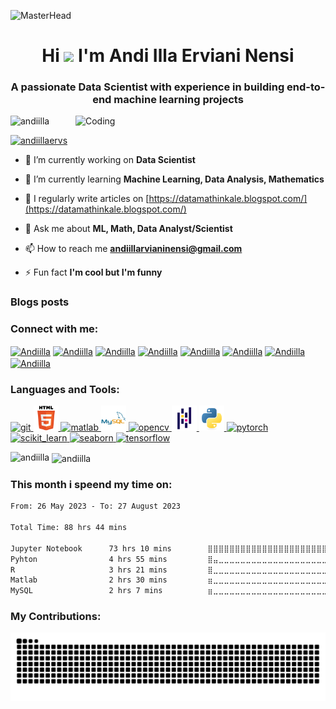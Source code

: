 ![MasterHead](https://nielseniq.com/wp-content/uploads/sites/4/2021/02/data-science-icon-animation-banner-clockwise-4.gif)
<h1 align="center">Hi <img src="https://raw.githubusercontent.com/MartinHeinz/MartinHeinz/master/wave.gif"  width="32px"> I'm Andi Illa Erviani Nensi</h1>
<h3 align="center">A passionate Data Scientist with experience in building end-to-end machine learning projects</h3>

<img align="right" alt="Coding" width="400" src="https://i.imgur.com/aI5uuHl.gif">

<p align="left"> <img src="https://komarev.com/ghpvc/?username=andiilla&label=Profile%20views&color=0e75b6&style=flat" alt="andiilla" /> </p>

<p align="left"> <a href="https://twitter.com/andiillaervs" target="blank"><img src="https://img.shields.io/twitter/follow/andiillaervs?logo=twitter&style=for-the-badge" alt="andiillaervs" /></a> </p>


- 🔭 I’m currently working on **Data Scientist**

- 🌱 I’m currently learning **Machine Learning, Data Analysis, Mathematics**

- 📝 I regularly write articles on [https://datamathinkale.blogspot.com/](https://datamathinkale.blogspot.com/)

- 💬 Ask me about **ML, Math, Data Analyst/Scientist**

- 📫 How to reach me **andiillarvianinensi@gmail.com**

- ⚡ Fun fact **I'm cool but I'm funny**

### Blogs posts
<!-- BLOG-POST-LIST:START -->
<!-- BLOG-POST-LIST:END -->

<h3 align="left">Connect with me:</h3>
<p align="left">

<a href="https://twitter.com/andiillaervs" target="blank"><img align="center" src="https://raw.githubusercontent.com/rahuldkjain/github-profile-readme-generator/master/src/images/icons/Social/twitter.svg" alt="Andiilla" height="30" width="40" /></a>
<a href="https://www.linkedin.com/in/andi-illa-erviani-nensi-22b3481b9/" target="blank"><img align="center" src="https://raw.githubusercontent.com/rahuldkjain/github-profile-readme-generator/master/src/images/icons/Social/linked-in-alt.svg" alt="Andiilla" height="30" width="40" /></a>
<a href="https://stackoverflow.com/users/22006680/andi-illa-erviani-nensi" target="blank"><img align="center" src="https://raw.githubusercontent.com/rahuldkjain/github-profile-readme-generator/master/src/images/icons/Social/stack-overflow.svg" alt="Andiilla" height="30" width="40" /></a>
<a href="https://www.kaggle.com/andiillaervs023" target="blank"><img align="center" src="https://raw.githubusercontent.com/rahuldkjain/github-profile-readme-generator/master/src/images/icons/Social/kaggle.svg" alt="Andiilla" height="30" width="40" /></a>
<a href="https://www.instagram.com/andiilla.ervs/" target="blank"><img align="center" src="https://raw.githubusercontent.com/rahuldkjain/github-profile-readme-generator/master/src/images/icons/Social/instagram.svg" alt="Andiilla" height="30" width="40" /></a>
<a href="https://medium.com/@andiillarvianinensi" target="blank"><img align="center" src="https://raw.githubusercontent.com/rahuldkjain/github-profile-readme-generator/master/src/images/icons/Social/medium.svg" alt="Andiilla" height="30" width="40" /></a>
<a href="https://www.youtube.com/channel/UCvlzQRHUFUurUQMLvRh9zwA" target="blank"><img align="center" src="https://raw.githubusercontent.com/rahuldkjain/github-profile-readme-generator/master/src/images/icons/Social/youtube.svg" alt="Andiilla" height="30" width="40" /></a>
<a href="https://discord.com/channels/@me/ML-06%20Andi%20Illa%20Erviani%20Nensi#1973" target="blank"><img align="center" src="https://raw.githubusercontent.com/rahuldkjain/github-profile-readme-generator/master/src/images/icons/Social/discord.svg" alt="Andiilla" height="30" width="40" /></a>
</p>

<h3 align="left">Languages and Tools:</h3>
<p align="left"> 
        <a href="https://git-scm.com/" target="_blank" rel="noreferrer"> 
          <img 
            src="https://www.vectorlogo.zone/logos/git-scm/git-scm-icon.svg" 
            alt="git" 
            width="40" 
            height="40"
          /> 
        </a> 
        <a 
          href="https://www.w3.org/html/" 
          target="_blank" 
          rel="noreferrer"> 
          <img 
            src="https://raw.githubusercontent.com/devicons/devicon/master/icons/html5/html5-original-wordmark.svg" 
            alt="html5" 
            idth="40" 
            height="40"
          /> 
        </a> 
        <a 
          href="https://www.mathworks.com/" 
          target="_blank" 
          rel="noreferrer"> 
          <img 
            src="https://upload.wikimedia.org/wikipedia/commons/2/21/Matlab_Logo.png" 
            alt="matlab" 
            width="40" 
            height="40"
          /> 
        </a> 
        <a 
          href="https://www.mysql.com/" 
          target="_blank" 
          rel="noreferrer"> 
        <img 
            src="https://raw.githubusercontent.com/devicons/devicon/master/icons/mysql/mysql-original-wordmark.svg" 
            alt="mysql" 
            width="40" 
            height="40"
          />
        </a> 
        <a 
          href="https://opencv.org/" 
          target="_blank" 
          rel="noreferrer"> 
          <img 
            src="https://www.vectorlogo.zone/logos/opencv/opencv-icon.svg" 
            alt="opencv" 
            width="40" 
            height="40"
          /> 
        </a> 
        <a 
          href="https://pandas.pydata.org/" 
          target="_blank" 
          rel="noreferrer"> 
        <img 
            src="https://raw.githubusercontent.com/devicons/devicon/2ae2a900d2f041da66e950e4d48052658d850630/icons/pandas/pandas-original.svg" 
            alt="pandas" 
            width="40" 
            height="40"
          /> 
        </a> 
        <a 
            href="https://www.python.org" 
            target="_blank" 
            rel="noreferrer"> 
        <img 
            src="https://raw.githubusercontent.com/devicons/devicon/master/icons/python/python-original.svg" 
            alt="python" 
            width="40" 
            height="40"
          /> 
        </a> 
        <a 
            href="https://pytorch.org/" 
            target="_blank" 
            rel="noreferrer"> 
        <img 
            src="https://www.vectorlogo.zone/logos/pytorch/pytorch-icon.svg" 
            alt="pytorch" 
            width="40" 
            height="40"
          /> 
        </a> 
        <a 
          href="https://scikit-learn.org/" 
          target="_blank" 
          rel="noreferrer"> 
        <img 
            src="https://upload.wikimedia.org/wikipedia/commons/0/05/Scikit_learn_logo_small.svg" 
            alt="scikit_learn" 
            width="40" 
            height="40"
          /> 
        </a> 
        <a 
          href="https://seaborn.pydata.org/" 
          target="_blank" 
          rel="noreferrer"> 
        <img 
            src="https://seaborn.pydata.org/_images/logo-mark-lightbg.svg" 
            alt="seaborn" 
            width="40" 
            height="40"
          /> 
        </a> 
        <a 
          href="https://www.tensorflow.org" 
          target="_blank" 
          rel="noreferrer"> 
        <img 
            src="https://www.vectorlogo.zone/logos/tensorflow/tensorflow-icon.svg" 
            alt="tensorflow" 
            width="40" 
            height="40"
          />
        </a>
</p>

<p><img align="left" src="https://github-readme-stats.vercel.app/api/top-langs?username=andiilla&show_icons=true&locale=en&layout=compact" alt="andiilla" /></p>
<p>&nbsp;<img align="center" src="https://github-readme-stats.vercel.app/api?username=andiilla&show_icons=true&locale=en" alt="andiilla" /></p>


<h3 align="left">This month i speend my time on:</h3>
<!--START_SECTION:waka-->

```txt
From: 26 May 2023 - To: 27 August 2023

Total Time: 88 hrs 44 mins

Jupyter Notebook      73 hrs 10 mins        ⣿⣿⣿⣿⣿⣿⣿⣿⣿⣿⣿⣿⣿⣿⣿⣿⣿⣿⣿⣿⣿⣿⣿⣿⣶   99.78 %
Pyhton                4 hrs 55 mins         ⣿⣤⣀⣀⣀⣀⣀⣀⣀⣀⣀⣀⣀⣀⣀⣀⣀⣀⣀⣀⣀⣀⣀⣀⣀   05.55 %
R                     3 hrs 21 mins         ⣿⣀⣀⣀⣀⣀⣀⣀⣀⣀⣀⣀⣀⣀⣀⣀⣀⣀⣀⣀⣀⣀⣀⣀⣀   03.78 %
Matlab                2 hrs 30 mins         ⣶⣀⣀⣀⣀⣀⣀⣀⣀⣀⣀⣀⣀⣀⣀⣀⣀⣀⣀⣀⣀⣀⣀⣀⣀   02.83 %
MySQL                 2 hrs 7 mins          ⣶⣀⣀⣀⣀⣀⣀⣀⣀⣀⣀⣀⣀⣀⣀⣀⣀⣀⣀⣀⣀⣀⣀⣀⣀   02.40 %
```

<!--END_SECTION:waka-->


<h3 align="left">My Contributions:</h3>

![snake gif](Workflows/github-contribution-grid-snake.svg) 

